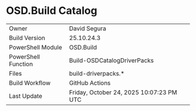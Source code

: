 ﻿# OSD.Build Catalog

| | |
|-|-|
| Owner | David Segura |
| Build Version | 25.10.24.3 |
| PowerShell Module | OSD.Build |
| PowerShell Function | Build-OSDCatalogDriverPacks |
| Files | build-driverpacks.* |
| Build Workflow | GitHub Actions |
| Last Update | Friday, October 24, 2025 10:07:23 PM UTC |
